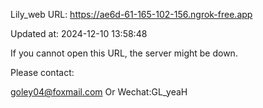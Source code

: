 Lily_web URL: https://ae6d-61-165-102-156.ngrok-free.app

Updated at: 2024-12-10 13:58:48

If you cannot open this URL, the server might be down.

Please contact: 

goley04@foxmail.com Or Wechat:GL_yeaH